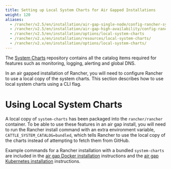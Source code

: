 ```yaml
---
title: Setting up Local System Charts for Air Gapped Installations
weight: 120
aliases:
  - /rancher/v2.5/en/installation/air-gap-single-node/config-rancher-system-charts/_index.md
  - /rancher/v2.5/en/installation/air-gap-high-availability/config-rancher-system-charts/_index.md
  - /rancher/v2.5/en/installation/options/local-system-charts
  - /rancher/v2.x/en/installation/resources/local-system-charts/
  - /rancher/v2.x/en/installation/options/local-system-charts/
---
```


The [System Charts](https://github.com/rancher/system-charts) repository contains all the catalog items required for features such as monitoring, logging, alerting and global DNS.

In an air gapped installation of Rancher, you will need to configure Rancher to use a local copy of the system charts. This section describes how to use local system charts using a CLI flag.

# Using Local System Charts

A local copy of `system-charts` has been packaged into the `rancher/rancher` container. To be able to use these features in an air gap install, you will need to run the Rancher install command with an extra environment variable, `CATTLE_SYSTEM_CATALOG=bundled`, which tells Rancher to use the local copy of the charts instead of attempting to fetch them from GitHub.

Example commands for a Rancher installation with a bundled `system-charts` are included in the [air gap Docker installation](../other-installation-methods/air-gapped-helm-cli-install/install-rancher-ha.md) instructions and the [air gap Kubernetes installation](../other-installation-methods/air-gapped-helm-cli-install/install-rancher-ha.md) instructions.

